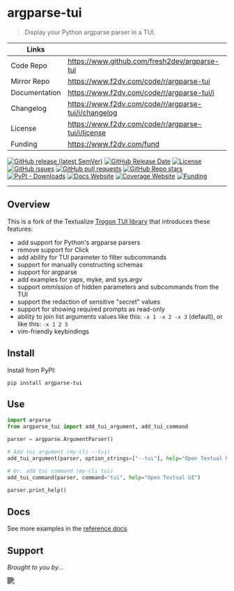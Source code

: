 # argparse-tui

> Display your Python argparse parser in a TUI.

| Links         |                                                      |
|---------------|------------------------------------------------------|
| Code Repo     | https://www.github.com/fresh2dev/argparse-tui        |
| Mirror Repo   | https://www.f2dv.com/code/r/argparse-tui             |
| Documentation | https://www.f2dv.com/code/r/argparse-tui/i           |
| Changelog     | https://www.f2dv.com/code/r/argparse-tui/i/changelog |
| License       | https://www.f2dv.com/code/r/argparse-tui/i/license   |
| Funding       | https://www.f2dv.com/fund                            |

[![GitHub release (latest SemVer)](https://img.shields.io/github/v/release/fresh2dev/argparse-tui?color=blue&style=for-the-badge)](https://www.github.com/fresh2dev/argparse-tui/releases)
[![GitHub Release Date](https://img.shields.io/github/release-date/fresh2dev/argparse-tui?color=blue&style=for-the-badge)](https://www.github.com/fresh2dev/argparse-tui/releases)
[![License](https://img.shields.io/github/license/fresh2dev/argparse-tui?color=blue&style=for-the-badge)](https://www.f2dv.com/code/r/argparse-tui/i/license)
[![GitHub issues](https://img.shields.io/github/issues-raw/fresh2dev/argparse-tui?color=blue&style=for-the-badge)](https://www.github.com/fresh2dev/argparse-tui/issues)
[![GitHub pull requests](https://img.shields.io/github/issues-pr-raw/fresh2dev/argparse-tui?color=blue&style=for-the-badge)](https://www.github.com/fresh2dev/argparse-tui/pulls)
[![GitHub Repo stars](https://img.shields.io/github/stars/fresh2dev/argparse-tui?color=blue&style=for-the-badge)](https://star-history.com/#fresh2dev/argparse-tui&Date)
[![PyPI - Downloads](https://img.shields.io/pypi/dm/argparse-tui?color=blue&style=for-the-badge)](https://pypi.org/project/argparse-tui)
[![Docs Website](https://img.shields.io/website?down_message=unavailable&label=docs&style=for-the-badge&up_color=blue&up_message=available&url=https://www.f2dv.com/code/r/argparse-tui/i)](https://www.f2dv.com/code/r/argparse-tui/i)
[![Coverage Website](https://img.shields.io/website?down_message=unavailable&label=coverage&style=for-the-badge&up_color=blue&up_message=available&url=https://www.f2dv.com/code/r/argparse-tui/i/tests/coverage)](https://www.f2dv.com/code/r/argparse-tui/i/tests/coverage)
[![Funding](https://img.shields.io/badge/funding-%24%24%24-blue?style=for-the-badge)](https://www.f2dv.com/fund)

---

## Overview

This is a fork of the Textualize [Trogon TUI library](https://github.com/Textualize/trogon.git) that introduces these features:

- add support for Python's argparse parsers
- remove support for Click
- add ability for TUI parameter to filter subcommands
- support for manually constructing schemas
- support for argparse
- add examples for yapx, myke, and sys.argv
- support ommission of hidden parameters and subcommands from the TUI
- support the redaction of sensitive "secret" values
- support for showing required prompts as read-only
- ability to join list arguments values like this: `-x 1 -x 2 -x 3` (default), or like this: `-x 1 2 3`
- vim-friendly keybindings

## Install

Install from PyPI:

```
pip install argparse-tui
```

## Use

```python
import arparse
from argparse_tui import add_tui_argument, add_tui_command

parser = argparse.ArgumentParser()

# Add tui argument (my-cli --tui)
add_tui_argument(parser, option_strings=["--tui"], help="Open Textual UI")

# Or, add tui command (my-cli tui)
add_tui_command(parser, command="tui", help="Open Textual UI")

parser.print_help()
```

## Docs

See more examples in the [reference docs](https://www.f2dv.com/code/r/argparse-tui/i/reference/).


## Support

*Brought to you by...*

<a href="https://www.f2dv.com"><img src="https://img.fresh2.dev/fresh2dev.svg" style="filter: invert(50%);"></img></a>

